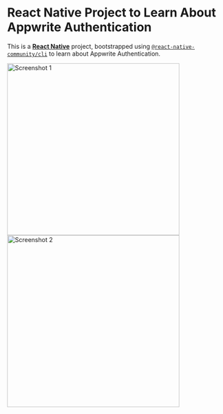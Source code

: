 # React Native Project to Learn About Appwrite Authentication

This is a [**React Native**](https://reactnative.dev) project, bootstrapped using [`@react-native-community/cli`](https://github.com/react-native-community/cli) to learn about Appwrite Authentication.

<img src="https://github.com/joyal-jij0/appwriteAuth-React-Native/assets/109350246/ffab418b-e0da-4940-b3d7-9a600765f7b3" alt="Screenshot 1" width="400"/>
<img src="https://github.com/joyal-jij0/appwriteAuth-React-Native/assets/109350246/64e5d5e2-9d75-4cd7-a0b4-6952e1853ac2" alt="Screenshot 2" width="400"/>

